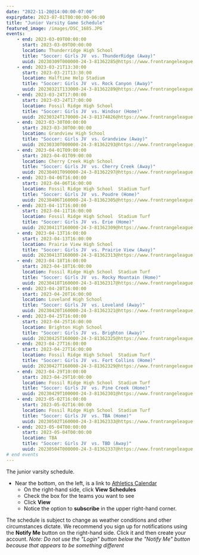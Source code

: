```yaml
---
date: "2022-11-20@14:00:00-07:00"
expirydate: 2023-07-01T00:00:00-06:00
title: "Junior Varsity Game Schedule"
featured_image: /images/DSC_1685.JPG
events:
    - end: 2023-03-09T00:00:00
      start: 2023-03-09T00:00:00
      location: Thunderridge High School
      title: "Soccer: Girls JV  vs. ThunderRidge (Away)"
      uuid: 20230309T000000-24-3-81362285@https://www.frontrangeleague.org
    - end: 2023-03-21T13:30:00
      start: 2023-03-21T13:30:00
      location: Halftime Help Stadium
      title: "Soccer: Girls JV  vs. Rock Canyon (Away)"
      uuid: 20230321T133000-24-3-81362289@https://www.frontrangeleague.org
    - end: 2023-03-24T17:00:00
      start: 2023-03-24T17:00:00
      location: Fossil Ridge High School
      title: "Soccer: Girls JV  vs. Windsor (Home)"
      uuid: 20230324T170000-24-3-81374826@https://www.frontrangeleague.org
    - end: 2023-03-30T00:00:00
      start: 2023-03-30T00:00:00
      location: Grandview High School
      title: "Soccer: Girls JV  vs. Grandview (Away)"
      uuid: 20230330T000000-24-3-81362293@https://www.frontrangeleague.org
    - end: 2023-04-01T09:00:00
      start: 2023-04-01T09:00:00
      location: Cherry Creek High School
      title: "Soccer: Girls JV  vs. Cherry Creek (Away)"
      uuid: 20230401T090000-24-3-81362297@https://www.frontrangeleague.org
    - end: 2023-04-06T16:00:00
      start: 2023-04-06T16:00:00
      location: Fossil Ridge High School  Stadium Turf
      title: "Soccer: Girls JV  vs. Poudre (Home)"
      uuid: 20230406T160000-24-3-81362305@https://www.frontrangeleague.org
    - end: 2023-04-11T16:00:00
      start: 2023-04-11T16:00:00
      location: Fossil Ridge High School  Stadium Turf
      title: "Soccer: Girls JV  vs. Erie (Home)"
      uuid: 20230411T160000-24-3-81362309@https://www.frontrangeleague.org
    - end: 2023-04-13T16:00:00
      start: 2023-04-13T16:00:00
      location: Prairie View High School
      title: "Soccer: Girls JV  vs. Prairie View (Away)"
      uuid: 20230413T160000-24-3-81362313@https://www.frontrangeleague.org
    - end: 2023-04-18T16:00:00
      start: 2023-04-18T16:00:00
      location: Fossil Ridge High School  Stadium Turf
      title: "Soccer: Girls JV  vs. Rocky Mountain (Home)"
      uuid: 20230418T160000-24-3-81362317@https://www.frontrangeleague.org
    - end: 2023-04-20T16:00:00
      start: 2023-04-20T16:00:00
      location: Loveland High School
      title: "Soccer: Girls JV  vs. Loveland (Away)"
      uuid: 20230420T160000-24-3-81362321@https://www.frontrangeleague.org
    - end: 2023-04-25T16:00:00
      start: 2023-04-25T16:00:00
      location: Brighton High School
      title: "Soccer: Girls JV  vs. Brighton (Away)"
      uuid: 20230425T160000-24-3-81362325@https://www.frontrangeleague.org
    - end: 2023-04-27T16:00:00
      start: 2023-04-27T16:00:00
      location: Fossil Ridge High School  Stadium Turf
      title: "Soccer: Girls JV  vs. Fort Collins (Home)"
      uuid: 20230427T160000-24-3-81362329@https://www.frontrangeleague.org
    - end: 2023-04-29T10:00:00
      start: 2023-04-29T10:00:00
      location: Fossil Ridge High School  Stadium Turf
      title: "Soccer: Girls JV  vs. Pine Creek (Home)"
      uuid: 20230429T100000-24-3-81362301@https://www.frontrangeleague.org
    - end: 2023-05-02T16:00:00
      start: 2023-05-02T16:00:00
      location: Fossil Ridge High School  Stadium Turf
      title: "Soccer: Girls JV  vs. TBA (Home)"
      uuid: 20230502T160000-24-3-81362333@https://www.frontrangeleague.org
    - end: 2023-05-04T00:00:00
      start: 2023-05-04T00:00:00
      location: TBA
      title: "Soccer: Girls JV  vs. TBD (Away)"
      uuid: 20230504T000000-24-3-81362337@https://www.frontrangeleague.org
# end events
---
```


The junior varsity schedule.

<!--more-->

* Near the bottom, on the left, is a link to [Athletics
  Calendar][athletic-schedules]
    * On the right-hand side, click **View Schedules**
    * Check the box for the teams you want to see
    * Click **View**
    * Notice the option to **subscribe** in the upper right-hand corner.

The schedule is subject to change as weather conditions and other circumstances
dictate. We recommend you sign up for notifications using the **Notify Me**
button on the right-hand side. Click it and then create your account. *Note: Do
not use the "Login" button below the "Notify Me" button because that appears to
be something different*

[frh-schedules]: https://frh.psdschools.org/about-our-school/calendars-schedules
[athletic-schedules]: http://www.frontrangeleague.org/g5-bin/client.cgi?G5genie=812&school_id=5
